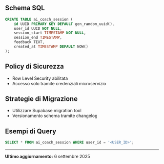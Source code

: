 

## Schema SQL

```sql
CREATE TABLE ai_coach_session (
    id UUID PRIMARY KEY DEFAULT gen_random_uuid(),
    user_id UUID NOT NULL,
    session_start TIMESTAMP NOT NULL,
    session_end TIMESTAMP,
    feedback TEXT,
    created_at TIMESTAMP DEFAULT NOW()
);
```

## Policy di Sicurezza
- Row Level Security abilitata
- Accesso solo tramite credenziali microservizio

## Strategie di Migrazione
- Utilizzare Supabase migration tool
- Versionamento schema tramite changelog

## Esempi di Query
```sql
SELECT * FROM ai_coach_session WHERE user_id = '<USER_ID>';
```

---

**Ultimo aggiornamento:** 6 settembre 2025
